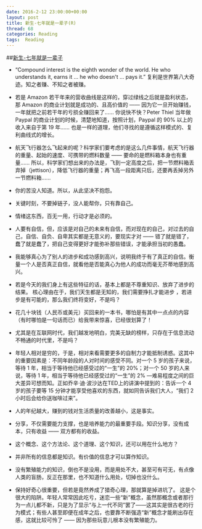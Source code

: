```yaml
---
date: 2016-2-12 23:00:00+00:00
layout: post
title: 新生-七年就是一辈子(R)
thread: 68
categories: Reading
tags:  Reading
---
```



##[新生-七年就是一辈子](http://b.xinshengdaxue.com/)


- “Compound interest is the eighth wonder of the world. He who understands it, earns it ...
he who doesn't ... pays it.” 复利是世界第八大奇迹。知之者赚、不知之者被赚。

- 若是 Amazon 若干年来的营收曲线是这样的，穿过绿线之后就是盈利状态，那 Amazon 的商业计划就是成功的、且高价值的 —— 因为它一旦开始赚钱，一年就把之前若干年的亏损全赚回来了…… 你说快不快？Peter Thiel 当年做 Paypal 的商业计划的时候，清楚地知道，按照计划，Paypal 的 90% 以上的收入来自于第 19 年…… 也是一样的道理，他们寻找的是遵循这样模式的、复利曲线式的增长。

- 航天飞行器怎么飞起来的呢？科学家们要考虑的是这么几件事情，航天飞行器的重量、起始的速度、可携带的燃料数量 —— 要命的是燃料箱本身也有重量…… 所以，科学家们想出来的办法是，飞到一定高度之后，把一节燃料箱丢弃掉（jettison），降低飞行器的重量；再飞高一段距离只后，还要再丢掉另外一节燃料箱……

- 你的苦没人知道。所以，从此坚决不抱怨。

- 关键时刻，不要掉链子，没人能帮你，只有靠自己。

- 情绪这东西，百无一用，行动才是必须的。

- 人要有自信，但，应该是对自己的未来有自信，而对现在的自己，对过去的自己，自信、自负、自卑其实都是无意义的，要现实才对 —— 错了就是错了，蠢了就是蠢了，把自己变得更好才能弥补那些错误，才能承担当初的愚蠢。

- 我能够真心为了别人的进步和成功感到高兴，说明我终于有了真正的自信。衡量一个人是否真正自信，就看他是否能真心为他人的成功而毫无芥蒂地感到高兴。

- 若是今天的我们身上有这些特征的话，基本上都是不尊重知识、放弃了进步的结果。 核心理由在于，我们天生都是无知的，我们需要挣扎才能进步 ，若进步是有可能的，那么我们终将变好，不是吗？

- 花几十块钱（人民币或美元）买回来的一本书，哪怕是有其中一点点的内容（有时哪怕是一句话而已）给我带来惊喜，已经很划算了！

- 尤其是在互联网时代，我们越发地明白，完美无缺的榜样，只存在于信息流动不畅通的时代里，不是吗？

- 年轻人相对是穷的，于是，相对来看需要更多的自制力才能抵制诱惑。这其中的重要因素是：不同年龄段的人对时间的感受不同。对一个 5 岁的孩子来说，等待 1 年，相当于等待他已经感受过的“一生”的 20%；对一个 50 岁的人来说，等待 1 年，相当于等待他已经感受过的“一生”的 2% —难易程度之间的巨大差异可想而知。正如乔辛·迪·波沙达在TED上的讲演中提到的：告诉一个 4 岁的孩子要等 15 分钟才能享受他喜欢的东西，就如同告诉我们大人，“我们 2 小时后会给你送咖啡过来”。

- 人的年纪越大，赚到的钱对生活质量的改善越小，这是事实。

- 分享，不仅需要能力支撑，也是培养能力的最重要手段。知识分享，没有成本，只有收益 —— 双方都有的收益。

- 这个概念、这个方法论、这个道理、这个知识，还可以用在什么地方？

- 并非所有的信息都是知识。有价值的信息才可以算作知识。

- 没有繁殖能力的知识，倒也不是没用，而是用处不大，甚至可有可无，有点像人类的盲肠，反正在那里，也不知道什么用处，切掉也没什么。

- 保持好奇心很重要，但若是竟然养成了猎奇心理，那就算是掉进坑了。 这是个很大的陷阱。年轻人常常因此吃亏，迷恋一些“新”概念，虽然那概念或者那行为一点儿都不新，只是为了显示“与上一代不同”罢了——这其实是很古老的行为模式；有些人甚至即便在成年之后，也要靠不断强造“新”概念才能刷出存在感，这就比较可怜了 —— 因为那些玩意儿根本没有繁殖能力。